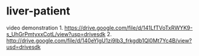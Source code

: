 # liver-patient
video demonstration 1. https://drive.google.com/file/d/141LfTVoTxRWYK9-s_UhGrPmtyxxCotL/view?usp=drivesdk
                    2. http://drive.google.com/file/d/140eYlgU1zi9lb3_frkgdb1Ql0Mt7Yc4B/view?usd=drivesdk
